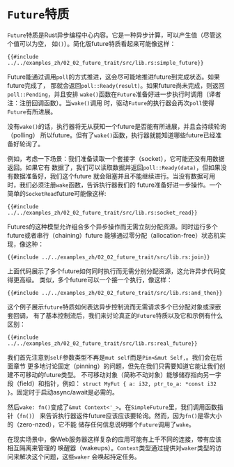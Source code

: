 # `Future`特质

`Future`特质是Rust异步编程中心内容。它是一种异步计算，可以产生值（尽管这个值可以为空，
如`()`）。简化版future特质看起来可能像这样：

```rust,no_run
{{#include ../../examples_zh/02_02_future_trait/src/lib.rs:simple_future}}
```

Future能通过调用`poll`的方式推进，这会尽可能地推进future到完成状态。如果future完成了，
那就会返回`poll::Ready(result)`。如果future尚未完成，则返回`poll::Pending`，并且安排
`wake()`函数在`Future`准备好进一步执行时调用（译者注：注册回调函数）。当`wake()`调用
时，驱动`Future`的执行器会再次`poll`使得`Future`有所进展。

没有`wake()`的话，执行器将无从获知一个future是否能有所进展，并且会持续轮询（polling）
所以future。但有了`wake()`函数，执行器就能知道哪些future已经准备好轮询了。

例如，考虑一下场景：我们准备读取一个套接字（socket），它可能还没有用数据返回。如果它有
数据了，我们可以读取数据并返回`poll::Ready(data)`，但如果没有数据准备好，我们这个future
就会阻塞并且不能继续进行。当没有数据可用时，我们必须注册`wake`函数，告诉执行器我们的
future准备好进一步操作。一个简单的`SocketRead`future可能像这样:

```rust,no_run
{{#include ../../examples_zh/02_02_future_trait/src/lib.rs:socket_read}}
```

Futures的这种模型允许组合多个异步操作而无需立刻分配资源。同时运行多个future或者串行（chaining）future
能够通过零分配（allocation-free）状态机实现，像这种：

```rust,no_run
{{#include ../../examples_zh/02_02_future_trait/src/lib.rs:join}}
```

上面代码展示了多个future如何同时执行而无需分别分配资源，这允许异步代码变得更高级。
类似，多个future可以一个接一个执行，像这样：

```rust,no_run
{{#include ../../examples_zh/02_02_future_trait/src/lib.rs:and_then}}
```

这个例子展示`future`特质如何表达异步控制流而无需请求多个已分配对象或深嵌套回调，
有了基本控制流后，我们来讨论真正的`Future`特质以及它和示例有什么区别：

```rust,no_run
{{#include ../../examples_zh/02_02_future_trait/src/lib.rs:real_future}}
```

我们首先注意到`selF`参数类型不再是`mut self`而是`Pin<&mut Self,`。我们会在后面章节
更多地讨论固定（pinning）的问题，但先在我们只需要知道它能让我们创建不可移动的future类型。
不可移动对象（简称不动对象）能够储存指向另一字段（field）和指针，例如：
`struct MyFut { a: i32, ptr_to_a: *const i32 }`。固定时于启动async/await是必需的。

然后`wake: fn()`变成了`&mut Context<'_>`。在`SimpleFuture`里，我们调用函数指针（`fn()`）
来告诉执行器返件future应该应该要轮询。然而，因为`fn()`是零大小的（zero-nzed），它不能
储存任何信息说明哪个`Future`调用了`wake`。

在现实场景中，像Web服务器这样复杂的应用可能有上千不同的连接，带有应该相互隔离来管理的
唤醒器（wakeups）。`Context`类型通过提供对`waker`类型的访问来解决这个问题，这些`waker`
会唤起持定任务。
